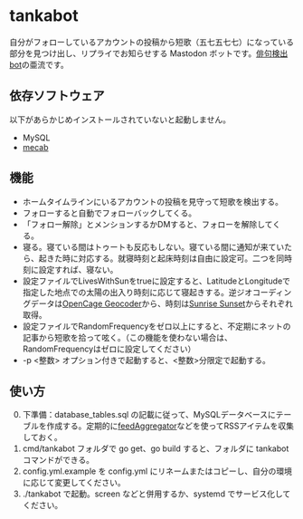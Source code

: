 # tankabot

自分がフォローしているアカウントの投稿から短歌（五七五七七）になっている部分を見つけ出し、リプライでお知らせする Mastodon ボットです。[俳句検出bot](https://github.com/theoria24/FindHaiku4Mstdn)の亜流です。

## 依存ソフトウェア
以下があらかじめインストールされていないと起動しません。
+ MySQL
+ [mecab](https://github.com/taku910/mecab)

## 機能
+ ホームタイムラインにいるアカウントの投稿を見守って短歌を検出する。
+ フォローすると自動でフォローバックしてくる。
+ 「フォロー解除」とメンションするかDMすると、フォローを解除してくる。
+ 寝る。寝ている間はトゥートも反応もしない。寝ている間に通知が来ていたら、起きた時に対応する。就寝時刻と起床時刻は自由に設定可。二つを同時刻に設定すれば、寝ない。
+ 設定ファイルでLivesWithSunをtrueに設定すると、LatitudeとLongitudeで指定した地点での太陽の出入り時刻に応じて寝起きする。逆ジオコーディングデータは[OpenCage Geocoder](https://opencagedata.com/api)から、時刻は[Sunrise Sunset](https://sunrise-sunset.org/api)からそれぞれ取得。
+ 設定ファイルでRandomFrequencyをゼロ以上にすると、不定期にネットの記事から短歌を拾って呟く。（この機能を使わない場合は、RandomFrequencyはゼロに設定してください）
+ -p <整数> オプション付きで起動すると、<整数>分限定で起動する。

## 使い方
0. 下準備：database_tables.sql の記載に従って、MySQLデータベースにテーブルを作成する。定期的に[feedAggregator](https://blog.crazynewworld.net/2018/10/29/323/)などを使ってRSSアイテムを収集しておく。
1. cmd/tankabot フォルダで go get、go build すると、フォルダに tankabot コマンドができる。
1. config.yml.example を config.yml にリネームまたはコピーし、自分の環境に応じて変更してください。
1. ./tankabot で起動。screen などと併用するか、systemd でサービス化してください。